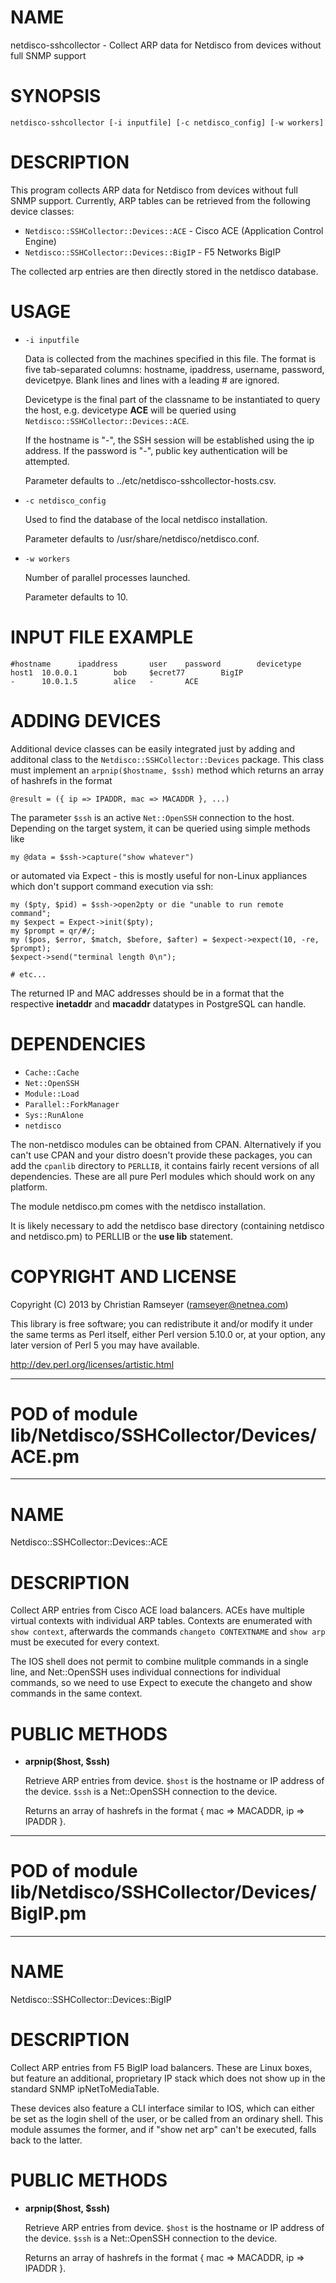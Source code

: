 # NAME

netdisco-sshcollector - Collect ARP data for Netdisco from devices
without full SNMP support

# SYNOPSIS

    netdisco-sshcollector [-i inputfile] [-c netdisco_config] [-w workers]

# DESCRIPTION

This program collects ARP data for Netdisco from devices without
full SNMP support. Currently, ARP tables can be retrieved from the
following device classes:

- `Netdisco::SSHCollector::Devices::ACE` - Cisco ACE (Application Control Engine) 
- `Netdisco::SSHCollector::Devices::BigIP` - F5 Networks BigIP

The collected arp entries are then directly stored in the netdisco
database.

# USAGE

- `-i inputfile`

    Data is collected from the machines specified in this file. The
    format is five tab-separated columns: hostname, ipaddress,
    username, password, devicetpye. Blank lines and lines with a
    leading \# are ignored.

    Devicetype is the final part of the classname to be instantiated
    to query the host, e.g. devicetype __ACE__ will be queried using 
    `Netdisco::SSHCollector::Devices::ACE`.

    If the hostname is "-", the SSH session will be established using the
    ip address.
    If the password is "-", public key authentication will be attempted.

    Parameter defaults to ../etc/netdisco-sshcollector-hosts.csv.

- `-c netdisco_config`

    Used to find the database of the local netdisco installation.

    Parameter defaults to /usr/share/netdisco/netdisco.conf.



- `-w workers`

    Number of parallel processes launched. 

    Parameter defaults to 10.

# INPUT FILE EXAMPLE

    #hostname      ipaddress       user    password        devicetype
    host1  10.0.0.1        bob     $ecret77        BigIP
    -      10.0.1.5        alice   -       ACE

# ADDING DEVICES

Additional device classes can be easily integrated just by adding
and additonal class to the `Netdisco::SSHCollector::Devices` package. 
This class must implement an `arpnip($hostname, $ssh)` method which 
returns an array of hashrefs in the format

    @result = ({ ip => IPADDR, mac => MACADDR }, ...) 

The parameter `$ssh` is an active `Net::OpenSSH` connection to the 
host. Depending on the target system, it can be queried using simple
methods like

    my @data = $ssh->capture("show whatever")
 or automated via Expect - this is mostly useful for non-Linux 
 appliances which don't support command execution via ssh:

    my ($pty, $pid) = $ssh->open2pty or die "unable to run remote command";
    my $expect = Expect->init($pty);
    my $prompt = qr/#/;
    my ($pos, $error, $match, $before, $after) = $expect->expect(10, -re, $prompt);
    $expect->send("terminal length 0\n");

    # etc...

The returned IP and MAC addresses should be in a format that the 
respective __inetaddr__ and __macaddr__ datatypes in PostgreSQL can
handle.   





# DEPENDENCIES

- `Cache::Cache`
- `Net::OpenSSH`
- `Module::Load`
- `Parallel::ForkManager`
- `Sys::RunAlone`
- `netdisco`

The non-netdisco modules can be obtained from CPAN. Alternatively if you
can't use CPAN and your distro doesn't provide these packages, you can
add the `cpanlib` directory to `PERLLIB`, it contains fairly recent
versions of all dependencies. These are all pure Perl modules which
should work on any platform.

The module netdisco.pm comes with the netdisco installation.

It is likely necessary to add the netdisco base directory
(containing netdisco and netdisco.pm) to PERLLIB or the
__use lib__ statement.





# COPYRIGHT AND LICENSE

Copyright (C) 2013 by Christian Ramseyer (ramseyer@netnea.com)

This library is free software; you can redistribute it and/or modify it under 
the same terms as Perl itself, either Perl version 5.10.0 or, at your option, 
any later version of Perl 5 you may have available.

http://dev.perl.org/licenses/artistic.html
***
# POD of module lib/Netdisco/SSHCollector/Devices/ACE.pm
***
# NAME

Netdisco::SSHCollector::Devices::ACE

# DESCRIPTION

Collect ARP entries from Cisco ACE load balancers. ACEs have multiple
virtual contexts with individual ARP tables. Contexts are enumerated
with `show context`, afterwards the commands `changeto CONTEXTNAME` and
`show arp` must be executed for every context.

The IOS shell does not permit to combine mulitple commands in a single
line, and Net::OpenSSH uses individual connections for individual commands,
so we need to use Expect to execute the changeto and show commands in
the same context.

# PUBLIC METHODS

- __arpnip($host, $ssh)__

    Retrieve ARP entries from device. `$host` is the hostname or IP address
    of the device. `$ssh` is a Net::OpenSSH connection to the device.

    Returns an array of hashrefs in the format { mac => MACADDR, ip => IPADDR }.


***
# POD of module lib/Netdisco/SSHCollector/Devices/BigIP.pm
***
# NAME

Netdisco::SSHCollector::Devices::BigIP

# DESCRIPTION

Collect ARP entries from F5 BigIP load balancers. These are Linux boxes,
but feature an additional, proprietary IP stack which does not show
up in the standard SNMP ipNetToMediaTable.

These devices also feature a CLI interface similar to IOS, which can
either be set as the login shell of the user, or be called from an
ordinary shell. This module assumes the former, and if "show net arp"
can't be executed, falls back to the latter.

# PUBLIC METHODS

- __arpnip($host, $ssh)__

    Retrieve ARP entries from device. `$host` is the hostname or IP address
    of the device. `$ssh` is a Net::OpenSSH connection to the device.

    Returns an array of hashrefs in the format { mac => MACADDR, ip => IPADDR }.


